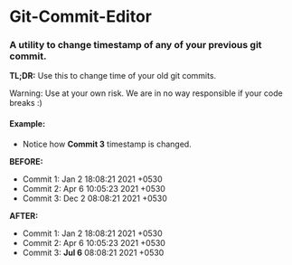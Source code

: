 # Git-Commit-Editor

### A utility to change timestamp of any of your previous git commit.

**TL;DR:** Use this to change time of your old git commits.

Warning: Use at your own risk. We are in no way responsible if your code breaks :)

#### Example:

- Notice how **Commit 3** timestamp is changed.

**BEFORE:**

- Commit 1: Jan 2 18:08:21 2021 +0530
- Commit 2: Apr 6 10:05:23 2021 +0530
- Commit 3: Dec 2 08:08:21 2021 +0530

**AFTER:**

- Commit 1: Jan 2 18:08:21 2021 +0530
- Commit 2: Apr 6 10:05:23 2021 +0530
- Commit 3: **Jul 6** 08:08:21 2021 +0530
